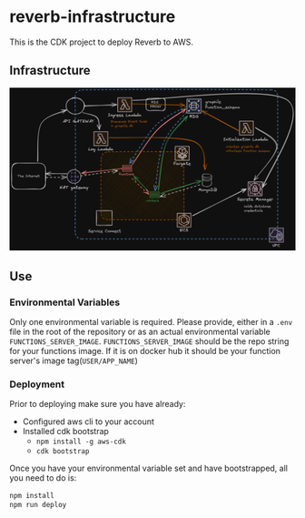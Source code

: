 # reverb-infrastructure

This is the CDK project to deploy Reverb to AWS.

## Infrastructure

![Infrastructure Image](images/reverb-infra.png)

## Use

### Environmental Variables

Only one environmental variable is required. Please provide, either in a `.env` file in the root of the repository or as an actual environmental variable `FUNCTIONS_SERVER_IMAGE`. `FUNCTIONS_SERVER_IMAGE` should be the repo string for your functions image. If it is on docker hub it should be your function server's image tag(`USER/APP_NAME`)

### Deployment

Prior to deploying make sure you have already:

- Configured aws cli to your account
- Installed cdk bootstrap
  - `npm install -g aws-cdk`
  - `cdk bootstrap`

Once you have your environmental variable set and have bootstrapped, all you need to do is:

```
npm install
npm run deploy
```
